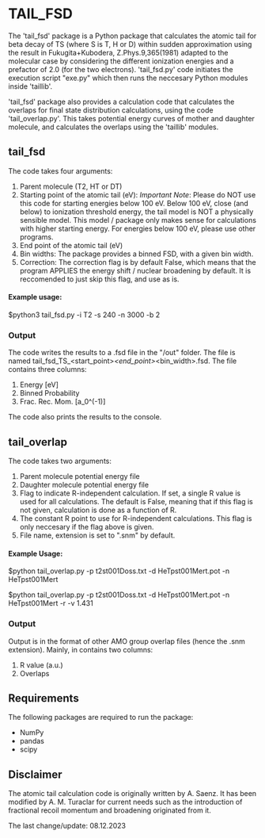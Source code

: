 # TAIL_FSD 

The 'tail_fsd' package is a Python package that calculates the atomic tail for beta decay of TS (where S is T, H or D) within sudden approximation using the result in Fukugita+Kubodera, Z.Phys.9,365(1981) adapted to the molecular case by considering the different ionization energies and a prefactor of 2.0 (for the two electrons). 'tail_fsd.py' code initiates the execution script "exe.py" which then runs the neccesary Python modules inside 'taillib'.

'tail_fsd' package also provides a calculation code that calculates the overlaps for final state distribution calculations, using the code 'tail_overlap.py'. This takes potential energy curves of mother and daughter molecule, and calculates the overlaps using the 'taillib' modules.

## tail_fsd

The code takes four arguments:

1. Parent molecule (T2, HT or DT)
2. Starting point of the atomic tail (eV):
    *Important Note*: Please do NOT use this code for starting energies below 100 eV. Below 100 eV, close (and below) to ionization threshold energy, the tail model is NOT a physically sensible model. This model / package only makes sense for calculations with higher starting energy. For energies below 100 eV, please use other programs.
3. End point of the atomic tail (eV)
4. Bin widths:
    The package provides a binned FSD, with a given bin width.
5. Correction:
    The correction flag is by default False, which means that the program APPLIES the energy shift / nuclear broadening by default. It is reccomended to just skip this flag, and use as is.

#### Example usage:

$python3 tail_fsd.py -i T2 -s 240 -n 3000 -b 2 

### Output
The code writes the results to a .fsd file in the "/out" folder. The file is named tail_fsd_TS_<start_point>_<end_point>_<bin_width>.fsd. The file contains three columns:

1. Energy [eV]
2. Binned Probability
3. Frac. Rec. Mom. [a_0^(-1)]

The code also prints the results to the console.

## tail_overlap

The code takes two arguments:

1. Parent molecule potential energy file
2. Daughter molecule potential energy file
3. Flag to indicate R-independent calculation. If set, a single R value is used for all calculations. The default is False, meaning that if this flag is not given, calculation is done as a function of R.
4. The constant R point to use for R-independent calculations. This flag is only neccesary if the flag above is given.
5. File name, extension is set to ".snm" by default.

#### Example Usage:

$python tail_overlap.py -p t2st001Doss.txt -d HeTpst001Mert.pot -n HeTpst001Mert

$python tail_overlap.py -p t2st001Doss.txt -d HeTpst001Mert.pot -n HeTpst001Mert -r -v 1.431

### Output

Output is in the format of other AMO group overlap files (hence the .snm extension). Mainly, in contains two columns:

1. R value (a.u.)
2. Overlaps

## Requirements
The following packages are required to run the package:

- NumPy
- pandas
- scipy


## Disclaimer

The atomic tail calculation code is originally written by A. Saenz. It has been modified by A. M. Turaclar for current needs such as the introduction of fractional recoil momentum and broadening originated from it. 

The last change/update: 08.12.2023
